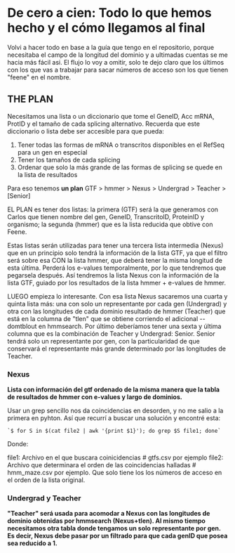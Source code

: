 # De cero a cien: Todo lo que hemos hecho y el cómo llegamos al final

Volvi a hacer todo en base a la guía que tengo en el repositorio, porque necesitaba el 
campo de la longitud del dominio y a ultimadas cuentas se me hacia más fácil asi. El 
flujo lo voy a omitir, solo te dejo claro que los últimos con los que vas a trabajar 
para sacar números de acceso son los que tienen "feene" en el nombre. 

## THE PLAN

Necesitamos una lista o un diccionario que tome el GeneID, Acc mRNA, ProtID y el
tamaño de cada splicing alternativo. Recuerda que este diccionario o lista debe ser accesible
para que pueda:

1. Tener todas las formas de mRNA o transcritos disponibles en el RefSeq para un gen en especial
2. Tener los tamaños de cada splicing
3. Ordenar que solo la más grande de las formas de splicing se quede en la lista de resultados

Para eso tenemos **un plan** GTF > hmmer > Nexus > Undergrad > Teacher > [Senior]

EL PLAN es tener dos listas: la primera (GTF) será la que generamos con Carlos que tienen nombre del gen, GeneID, TranscritoID, ProteinID y organismo; la segunda (hmmer) que es la lista reducida que obtive con Feene.

Estas listas serán utilizadas para tener una tercera lista intermedia (Nexus) que en un principio solo tendrá la información de la lista GTF, ya que el filtro será sobre esa CON la lista hmmer, que deberá tener la misma longitud de esta última. Perderá los e-values temporalmente, por lo que tendremos que pegarsela después. Así tendremos la lista Nexus con la información de la lista GTF, guiado por los resultados de la lista hmmer + e-values de hmmer.

LUEGO empieza lo interesante. Con esa lista Nexus sacaremos una cuarta y quinta lista más: una con solo un representante por cada gen (Undergrad) y otra con las longitudes de cada dominio resultado de hmmer (Teacher) que está en la columna de "tlen" que se obtiene corriendo el adicional --domtblout en hmmsearch. Por último deberíamos tener una sexta y última columna que es la combinación de Teacher y Undergrad: Senior. Senior tendrá solo un representante por gen, con la particularidad de que conservará el representante más grande determinado por las longitudes de Teacher.


### Nexus 

**Lista con información del gtf ordenado de la misma manera que la tabla de resultados de hmmer con e-values y largo de dominios.**


Usar un grep sencillo nos da coincidencias en desorden, y no me salio a la primera en pyhton. Así que recurrí a buscar una solución y encontré esta:

    `$ for S in $(cat file2 | awk '{print $1}'); do grep $S file1; done`
    
Donde:

file1: Archivo en el que buscara coinicidencias # gtfs.csv por ejemplo
file2: Archivo que determinara el orden de las coincidencias halladas # hmm_maze.csv por ejemplo. Que solo tiene los los números de acceso en el orden de la lista original.

### Undergrad y Teacher

**"Teacher" será usada para acomodar a Nexus con las longitudes de dominio obtenidas por hmmsearch (Nexus+tlen). Al mismo tiempo necesitamos otra tabla donde tengamos un solo representante por gen. Es decir, Nexus debe pasar por un filtrado para que cada genID que posea sea reducido a 1.**
